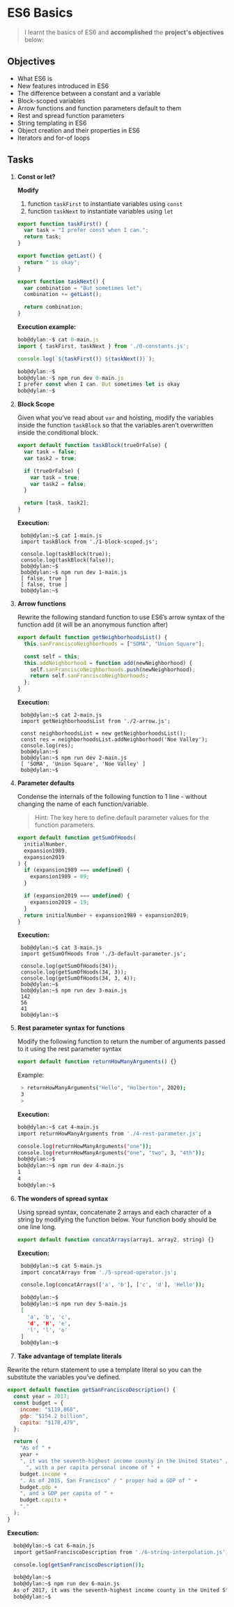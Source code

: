 # ES6 Basics

> I learnt the basics of ES6 and **accomplished** the **project's objectives** below:

## Objectives

- What ES6 is
- New features introduced in ES6
- The difference between a constant and a variable
- Block-scoped variables
- Arrow functions and function parameters default to them
- Rest and spread function parameters
- String templating in ES6
- Object creation and their properties in ES6
- Iterators and for-of loops

## Tasks

1. **Const or let?**

   **Modify**

   1. function `taskFirst` to instantiate variables using `const`
   2. function `taskNext` to instantiate variables using `let`

   ```javascript
   export function taskFirst() {
     var task = "I prefer const when I can.";
     return task;
   }

   export function getLast() {
     return " is okay";
   }

   export function taskNext() {
     var combination = "But sometimes let";
     combination += getLast();

     return combination;
   }
   ```

   **Execution example:**

   ```javascript
   bob@dylan:~$ cat 0-main.js
   import { taskFirst, taskNext } from './0-constants.js';

   console.log(`${taskFirst()} ${taskNext()}`);

   bob@dylan:~$
   bob@dylan:~$ npm run dev 0-main.js
   I prefer const when I can. But sometimes let is okay
   bob@dylan:~$
   ```

1. **Block Scope**

   Given what you’ve read about `var` and hoisting, modify the variables inside the function `taskBlock` so that the variables aren’t overwritten inside the conditional block.

   ```javascript
   export default function taskBlock(trueOrFalse) {
     var task = false;
     var task2 = true;

     if (trueOrFalse) {
       var task = true;
       var task2 = false;
     }

     return [task, task2];
   }
   ```

   **Execution:**

   ```
    bob@dylan:~$ cat 1-main.js
    import taskBlock from './1-block-scoped.js';

    console.log(taskBlock(true));
    console.log(taskBlock(false));
    bob@dylan:~$
    bob@dylan:~$ npm run dev 1-main.js
    [ false, true ]
    [ false, true ]
    bob@dylan:~$
   ```

1. **Arrow functions**

   Rewrite the following standard function to use ES6’s arrow syntax of the function add (it will be an anonymous function after)

   ```javascript
   export default function getNeighborhoodsList() {
     this.sanFranciscoNeighborhoods = ["SOMA", "Union Square"];

     const self = this;
     this.addNeighborhood = function add(newNeighborhood) {
       self.sanFranciscoNeighborhoods.push(newNeighborhood);
       return self.sanFranciscoNeighborhoods;
     };
   }
   ```

   **Execution:**

   ```
    bob@dylan:~$ cat 2-main.js
    import getNeighborhoodsList from './2-arrow.js';

    const neighborhoodsList = new getNeighborhoodsList();
    const res = neighborhoodsList.addNeighborhood('Noe Valley');
    console.log(res);
    bob@dylan:~$
    bob@dylan:~$ npm run dev 2-main.js
    [ 'SOMA', 'Union Square', 'Noe Valley' ]
    bob@dylan:~$
   ```

1. **Parameter defaults**

   Condense the internals of the following function to 1 line - without changing the name of each function/variable.

   > Hint: The key here to define default parameter values for the function parameters.

   ```javascript
   export default function getSumOfHoods(
     initialNumber,
     expansion1989,
     expansion2019
   ) {
     if (expansion1989 === undefined) {
       expansion1989 = 89;
     }

     if (expansion2019 === undefined) {
       expansion2019 = 19;
     }
     return initialNumber + expansion1989 + expansion2019;
   }
   ```

   **Execution:**

   ```
    bob@dylan:~$ cat 3-main.js
    import getSumOfHoods from './3-default-parameter.js';

    console.log(getSumOfHoods(34));
    console.log(getSumOfHoods(34, 3));
    console.log(getSumOfHoods(34, 3, 4));
    bob@dylan:~$
    bob@dylan:~$ npm run dev 3-main.js
    142
    56
    41
    bob@dylan:~$
   ```

1. **Rest parameter syntax for functions**

   Modify the following function to return the number of arguments passed to it using the rest parameter syntax

   ```javascript
   export default function returnHowManyArguments() {}
   ```

   Example:

   ```bash
    > returnHowManyArguments("Hello", "Holberton", 2020);
    3
    >
   ```

   **Execution:**

   ```bash
   bob@dylan:~$ cat 4-main.js
   import returnHowManyArguments from './4-rest-parameter.js';

   console.log(returnHowManyArguments("one"));
   console.log(returnHowManyArguments("one", "two", 3, "4th"));
   bob@dylan:~$
   bob@dylan:~$ npm run dev 4-main.js
   1
   4
   bob@dylan:~$
   ```

1. **The wonders of spread syntax**

   Using spread syntax, concatenate 2 arrays and each character of a string by modifying the function below. Your function body should be one line long.

   ```javascript
   export default function concatArrays(array1, array2, string) {}
   ```

   **Execution:**

   ```bash
    bob@dylan:~$ cat 5-main.js
    import concatArrays from './5-spread-operator.js';

    console.log(concatArrays(['a', 'b'], ['c', 'd'], 'Hello'));

    bob@dylan:~$
    bob@dylan:~$ npm run dev 5-main.js
    [
      'a', 'b', 'c',
      'd', 'H', 'e',
      'l', 'l', 'o'
    ]
    bob@dylan:~$
   ```

1. **Take advantage of template literals**

Rewrite the return statement to use a template literal so you can the substitute the variables you’ve defined.

```javascript
export default function getSanFranciscoDescription() {
  const year = 2017;
  const budget = {
    income: "$119,868",
    gdp: "$154.2 billion",
    capita: "$178,479",
  };

  return (
    "As of " +
    year +
    ", it was the seventh-highest income county in the United States" /
      ", with a per capita personal income of " +
    budget.income +
    ". As of 2015, San Francisco" / " proper had a GDP of " +
    budget.gdp +
    ", and a GDP per capita of " +
    budget.capita +
    "."
  );
}
```
**Execution:**
```bash
  bob@dylan:~$ cat 6-main.js
  import getSanFranciscoDescription from './6-string-interpolation.js';

  console.log(getSanFranciscoDescription());

  bob@dylan:~$
  bob@dylan:~$ npm run dev 6-main.js 
  As of 2017, it was the seventh-highest income county in the United States, with a per capita personal income of $119,868. As of 2015, San Francisco proper had a GDP of $154.2 billion, and a GDP per capita of $178,479.
  bob@dylan:~$
```
